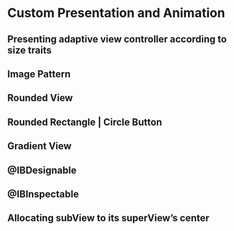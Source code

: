 # Custom Presentation and Animation

## Presenting adaptive view controller according to size traits

## Image Pattern

## Rounded View

## Rounded Rectangle | Circle Button

## Gradient View

## @IBDesignable

## @IBInspectable

## Allocating subView to its superView’s center
